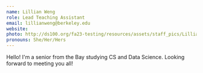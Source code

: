 ```yaml
---
name: Lillian Weng
role: Lead Teaching Assistant
email: lillianweng@berkeley.edu
website: 
photo: http://ds100.org/fa23-testing/resources/assets/staff_pics/Lillian_Weng.jpg
pronouns: She/Her/Hers
---
```

Hello! I'm a senior from the Bay studying CS and Data Science. Looking forward to meeting you all!
